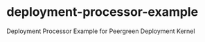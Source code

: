 deployment-processor-example
============================

Deployment Processor Example for Peergreen Deployment Kernel

